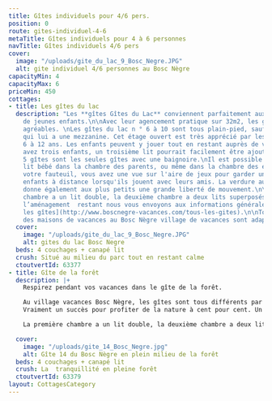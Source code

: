 ```yaml
---
title: Gîtes individuels pour 4/6 pers.
position: 0
route: gites-individuel-4-6
metaTitle: Gîtes individuels pour 4 à 6 personnes
navTitle: Gîtes individuels 4/6 pers
cover:
  image: "/uploads/gite_du_lac_9_Bosc_Negre.JPG"
  alt: gite individuel 4/6 personnes au Bosc Nègre
capacityMin: 4
capacityMax: 6
priceMin: 450
cottages:
- title: Les gîtes du lac
  description: "Les **gîtes Gîtes du Lac** conviennent parfaitement aux familles avec
    de jeunes enfants.\n\nAvec leur agencement pratique sur 32m2, les gîtes sont très
    agréables. \nLes gîtes du lac n ° 6 à 10 sont tous plain-pied, sauf le gîte 7
    qui lui a une mezzanine. Cet étage ouvert est très apprécié par les enfants de
    6 à 12 ans. Les enfants peuvent y jouer tout en restant auprès de vous. Si vous
    avez trois enfants, un troisième lit pourrait facilement être ajouté à l’étage.\n\nCes
    5 gîtes sont les seules gîtes avec une baignoire.\nIl est possible d'ajouter un
    lit bébé dans la chambre des parents, ou même dans la chambre des enfants.\nDepuis
    votre fauteuil, vous avez une vue sur l'aire de jeux pour garder un œil sur les
    enfants à distance lorsqu'ils jouent avec leurs amis. La verdure autour des logements
    donne également aux plus petits une grande liberté de mouvement.\n\nLa première
    chambre a un lit double, la deuxième chambre a deux lits superposés, ainsi pour
    l’aménagement  restant nous vous envoyons aux informations générales [de tous
    les gîtes](http://www.boscnegre-vacances.com/tous-les-gites).\n\nToutes les fonctions
    des maisons de vacances au Bosc Nègre village de vacances sont adaptées aux enfants.\n\n"
  cover:
    image: "/uploads/gite_du_lac_9_Bosc_Negre.JPG"
    alt: gites du lac Bosc Negre
  beds: 4 couchages + canapé lit
  crush: Situé au milieu du parc tout en restant calme
  ctoutvertId: 63377
- title: Gîte de la forêt
  description: |+
    Respirez pendant vos vacances dans le gîte de la forêt.

    Au village vacances Bosc Nègre, les gîtes sont tous différents par leur aménagement et leur emplacement. Ce  gîte de la forêt est idéal pour les parents à la recherche d'un compromis entre une gîte à la campagne et un village de gîtes plein d'activités pour leurs enfants. Profitez de ce logement de vacances pour 4 personnes, à l'ombre des nombreux chênes.
    Vraiment un succès pour profiter de la nature à cent pour cent. Un cerf pourrait juste passer devant votre terrasse. Vous avez un chien qui préfère la fraîcheur des arbres du sud ensoleillé? Laissez-le se détendre en laisse à l’ombre des grands arbres. Et pour vous? Un hamac pour votre repos bien mérité. Les enfants, quant à eux, pourront profiter de toutes les [activités](https://www.boscnegre-vacances.com/animations) proposées et de jouer avec leurs copains.

    La première chambre a un lit double, la deuxième chambre a deux lits simples. Pour l'autre aménagement, nous vous envoyons à la page d’informations générales [de tous les gîtes](http://www.boscnegre-vacances.com/tous-les-gites).

  cover:
    image: "/uploads/gite_14_Bosc_Negre.jpg"
    alt: Gîte 14 du Bosc Nègre en plein milieu de la forêt
  beds: 4 couchages + canapé lit
  crush: La  tranquillité en pleine forêt
  ctoutvertId: 63379
layout: CottagesCategory
---
```


